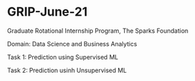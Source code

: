 # GRIP-June-21
Graduate Rotational Internship Program, The Sparks Foundation

Domain: Data Science and Business Analytics

Task 1: Prediction using Supervised ML

Task 2: Prediction usinh Unsupervised ML
